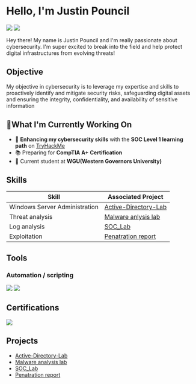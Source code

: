 # Hello, I'm Justin Pouncil
<a href="https://www.linkedin.com/in/justinpouncil/"><img src="https://img.shields.io/badge/-LinkedIn-0072b1?&style=for-the-badge&logo=linkedin&logoColor=white" /></a>
<a href="https://tryhackme.com/r/p/jpouncil"><img src="https://img.shields.io/badge/-TryHackMe-FF0000?&style=for-the-badge&logo=TryHackMe&logoColor=white" /></a>


Hey there! My name is Justin Pouncil and I'm really passionate about cybersecurity. I'm super excited to break into the field and help protect digital infrastructures from evolving threats!
## Objective

My objective in cybersecurity is to leverage my expertise and skills to proactively identify and mitigate security risks, safeguarding digital assets and ensuring the integrity, confidentiality, and availability of sensitive information

## 🚀What I'm Currently Working On

- 🔐 **Enhancing my cybersecurity skills** with the **SOC Level 1 learning path** on [TryHackMe](https://tryhackme.com/r/p/jpouncil)
- 📚 Preparing for **CompTIA A+ Certification**
- 🦉 Current student at **WGU(Western Governors University)**


## Skills

| Skill                                         | Associated Project         |
|-----------------------------------------------|----------------------------|
| Windows Server Administration     | <a href="https://github.com/Jpouncil23/Active-Directory-Lab/tree/main">Active-Directory-Lab</a>|
| Threat analysis   | <a href="https://github.com/Jpouncil23/Malware-Analysis-Lab-/tree/main">Malware anlysis lab</a>|
| Log analysis  | <a href="https://github.com/Jpouncil23/SOC_Lab/tree/main">SOC_Lab</a>|
| Exploitation | <a href="https://github.com/Jpouncil23/Penatration-report/tree/main">Penatration report</a>|




## Tools

### Automation / scripting 
<div>
    <img src="https://img.shields.io/badge/-Windows%20PowerShell-012456?style=for-the-badge&logo=powershell&logoColor=white)](https://docs.microsoft.com/en-us/powershell/" />
    <img src="https://img.shields.io/badge/-Windows%20Command%20Line-000000?style=for-the-badge&logo=windows&logoColor=white)](https://en.wikipedia.org/wiki/Cmd.exe" />
</div>


## Certifications
<div>
<img src="https://img.shields.io/badge/-Security%2B-FF0000?&style=for-the-badge&logo=CompTIA&logoColor=white" />
</div>

## Projects
- <a href="https://github.com/Jpouncil23/Active-Directory-Lab/tree/main">Active-Directory-Lab</a>
- <a href="https://github.com/Jpouncil23/Malware-Analysis-Lab-/tree/main">Malware analysis lab</a>
- <a href="https://github.com/Jpouncil23/SOC_Lab/tree/main">SOC_Lab</a>
- <a href="https://github.com/Jpouncil23/Penatration-report/tree/main">Penatration report</a>


